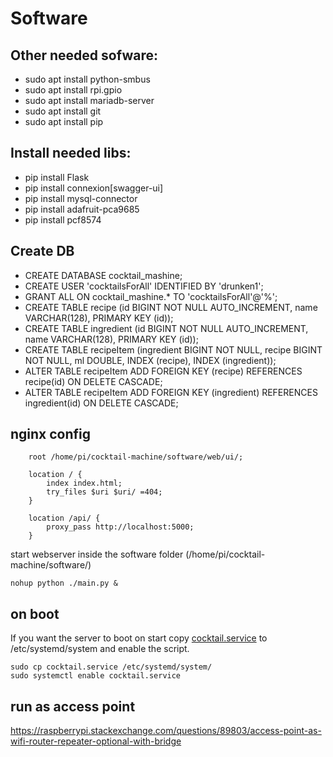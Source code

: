 
# Software

## Other needed sofware:

- sudo apt install python-smbus
- sudo apt install rpi.gpio
- sudo apt install mariadb-server
- sudo apt install git
- sudo apt install pip

## Install needed libs:

- pip install Flask
- pip install connexion[swagger-ui]
- pip install mysql-connector
- pip install adafruit-pca9685
- pip install pcf8574

## Create DB
- CREATE DATABASE cocktail_mashine;
- CREATE USER 'cocktailsForAll' IDENTIFIED BY 'drunken1';
- GRANT ALL ON cocktail_mashine.* TO 'cocktailsForAll'@'%';
- CREATE TABLE recipe (id BIGINT NOT NULL AUTO_INCREMENT, name VARCHAR(128), PRIMARY KEY (id));
- CREATE TABLE ingredient (id BIGINT NOT NULL AUTO_INCREMENT, name VARCHAR(128), PRIMARY KEY (id));
- CREATE TABLE recipeItem (ingredient BIGINT NOT NULL, recipe BIGINT NOT NULL, ml DOUBLE, INDEX (recipe), INDEX (ingredient));
- ALTER TABLE recipeItem ADD FOREIGN KEY (recipe) REFERENCES recipe(id) ON DELETE CASCADE;
- ALTER TABLE recipeItem ADD FOREIGN KEY (ingredient) REFERENCES ingredient(id) ON DELETE CASCADE;

## nginx config

```nginx
	root /home/pi/cocktail-machine/software/web/ui/;
	
	location / {
		index index.html;
		try_files $uri $uri/ =404;
	}
	
	location /api/ {
		proxy_pass http://localhost:5000;
	}
```

start webserver
inside the software folder (/home/pi/cocktail-machine/software/)

```
nohup python ./main.py &
```

## on boot
If you want the server to boot on start copy [cocktail.service](cocktail.service) to /etc/systemd/system and enable the script.
```
sudo cp cocktail.service /etc/systemd/system/
sudo systemctl enable cocktail.service
```

## run as access point
https://raspberrypi.stackexchange.com/questions/89803/access-point-as-wifi-router-repeater-optional-with-bridge